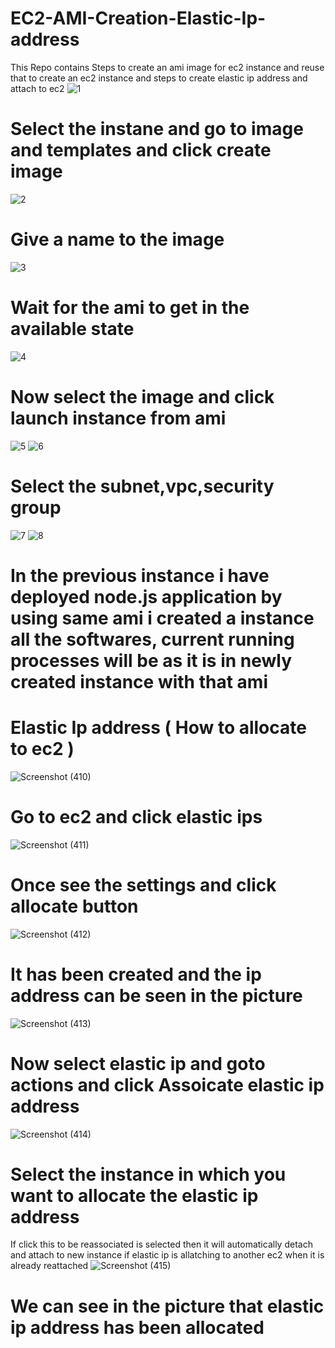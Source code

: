 # EC2-AMI-Creation-Elastic-Ip-address
This Repo contains Steps to create an ami image for ec2 instance and reuse that to create an ec2 instance and steps to create elastic ip address and attach to ec2
![1](https://github.com/user-attachments/assets/79d7945e-c5a9-4e1e-96d8-214613bb8bc3)
# Select the instane and go to image and templates and click create image
![2](https://github.com/user-attachments/assets/3055a93f-771f-4ad4-aa2c-18b51cc79184)
# Give a name to the image
![3](https://github.com/user-attachments/assets/04495a45-8c38-4622-81b9-be5605159cfe)
# Wait for the ami to get in the available state
![4](https://github.com/user-attachments/assets/e5e368b5-dd38-4170-8de8-73b69cae654a)
# Now select the image and click launch instance from ami
![5](https://github.com/user-attachments/assets/26058553-5baf-4db2-8333-3cf174e83e26)
![6](https://github.com/user-attachments/assets/d9e2d8c3-a412-4b9d-b7c0-fb4f0503bbc7)
# Select the subnet,vpc,security group 
![7](https://github.com/user-attachments/assets/a942fd94-a685-4354-8a57-8098b60e1e69)
![8](https://github.com/user-attachments/assets/bdcec609-ff6a-4f20-83ba-2db706f4ba5c)
# In the previous instance i have deployed node.js application by using same ami i created a instance all the softwares, current running processes will be as it is in newly created instance with that ami




# Elastic Ip address ( How to allocate to ec2 )
![Screenshot (410)](https://github.com/user-attachments/assets/34cbe3fa-e28b-4f03-9c45-de2e57801390)
# Go to ec2 and click elastic ips
![Screenshot (411)](https://github.com/user-attachments/assets/551860a8-d67b-4735-a4e7-1c21f93dbfbc)
# Once see the settings and click allocate button
![Screenshot (412)](https://github.com/user-attachments/assets/cca898d7-4399-4ac9-af2b-f1536e6e6a77)
# It has been created and the ip address can be seen in the picture
![Screenshot (413)](https://github.com/user-attachments/assets/c057ad34-45b1-47aa-b29d-20df2c7c32ed)
# Now select elastic ip and goto actions and click Assoicate elastic ip address
![Screenshot (414)](https://github.com/user-attachments/assets/0f1ee34c-bb56-443f-9c3e-de82da57ae74)
# Select the instance in which you want to allocate the elastic ip address
If click this to be reassociated is selected then it will automatically detach and attach to new instance if elastic ip is allatching to another ec2 when it is already reattached 
![Screenshot (415)](https://github.com/user-attachments/assets/26b98374-6e32-40a0-8da9-a1af92f5a7e1)
# We can see in the picture that elastic ip address has been allocated 

